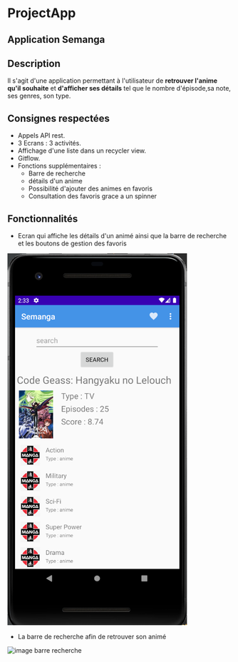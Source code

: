 # ProjectApp

## Application Semanga


## Description

Il s'agit d'une application permettant à l'utilisateur de **retrouver l'anime qu'il souhaite** et **d'afficher ses détails** tel que le nombre d'épisode,sa note, ses genres, son type.


## Consignes respectées

- Appels API rest.
- 3 Ecrans : 3 activités.
- Affichage d'une liste dans un recycler view.
- Gitflow.
- Fonctions supplémentaires :
  - Barre de recherche
  - détails d'un anime
  - Possibilité d'ajouter des animes en favoris
  - Consultation des favoris grace a un spinner
  

## Fonctionnalités

- Ecran qui affiche les détails d'un animé ainsi que la barre de recherche et les boutons de gestion des favoris

![Image d'acceuil](https://github.com/dezoxyr/ProjectApp/blob/master/img_readme/Ecran%20acceuil.PNG)

- La barre de recherche afin de retrouver son animé

![image barre recherche]()
